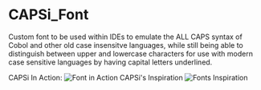 # CAPSi_Font
Custom font to be used within IDEs to emulate the ALL CAPS syntax of Cobol and other old case insensitve languages, while still being able to distinguish between upper and lowercase characters for use with modern case sensitive languages by having capital letters underlined.

CAPSi In Action:
![Font in Action](https://cdn.discordapp.com/attachments/245696607796854794/689989547647696920/unknown.png)
CAPSi's Inspiration
![Fonts Inspiration](https://cdn.discordapp.com/attachments/245696607796854794/689973296586162187/iu.png)
